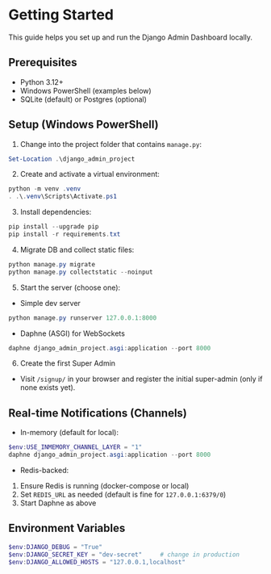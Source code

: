 # Getting Started

This guide helps you set up and run the Django Admin Dashboard locally.

## Prerequisites

- Python 3.12+
- Windows PowerShell (examples below)
- SQLite (default) or Postgres (optional)

## Setup (Windows PowerShell)

1) Change into the project folder that contains `manage.py`:

```powershell
Set-Location .\django_admin_project
```

2) Create and activate a virtual environment:

```powershell
python -m venv .venv
. .\.venv\Scripts\Activate.ps1
```

3) Install dependencies:

```powershell
pip install --upgrade pip
pip install -r requirements.txt
```

4) Migrate DB and collect static files:

```powershell
python manage.py migrate
python manage.py collectstatic --noinput
```

5) Start the server (choose one):

- Simple dev server

```powershell
python manage.py runserver 127.0.0.1:8000
```

- Daphne (ASGI) for WebSockets

```powershell
daphne django_admin_project.asgi:application --port 8000
```

6) Create the first Super Admin

- Visit `/signup/` in your browser and register the initial super-admin (only if none exists yet).

## Real-time Notifications (Channels)

- In-memory (default for local):

```powershell
$env:USE_INMEMORY_CHANNEL_LAYER = "1"
daphne django_admin_project.asgi:application --port 8000
```

- Redis-backed:

1. Ensure Redis is running (docker-compose or local)
2. Set `REDIS_URL` as needed (default is fine for `127.0.0.1:6379/0`)
3. Start Daphne as above

## Environment Variables

```powershell
$env:DJANGO_DEBUG = "True"
$env:DJANGO_SECRET_KEY = "dev-secret"     # change in production
$env:DJANGO_ALLOWED_HOSTS = "127.0.0.1,localhost"
```
